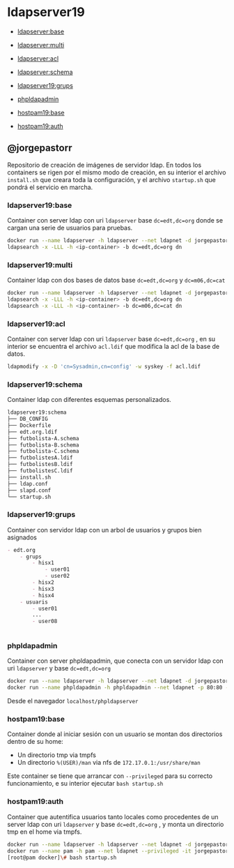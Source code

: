 # ldapserver19

- [ldapserver:base](#ldapserverbase)
- [ldapserver:multi](#ldapservermulti)
- [ldapserver:acl](#ldapserveracl)
- [ldapserver:schema](#ldapserverschema)
- [ldapserver19:grups](#ldapserver19grups)

- [phpldapadmin](#phpldapadmin)

- [hostpam19:base](#hostpam19base)
- [hostpam19:auth](#hostpam19auth)


## @jorgepastorr

Repositorio de creación de imágenes de servidor ldap. En todos los containers se rigen por el mismo modo de creación, en su interior el archivo `install.sh` que creara toda la configuración, y el archivo `startup.sh`  que pondrá el servicio en marcha.

### ldapserver19:base 

Container con server ldap con uri `ldapserver` base `dc=edt,dc=org`  donde se cargan una serie de usuarios para pruebas.

```bash
docker run --name ldapserver -h ldapserver --net ldapnet -d jorgepastorr/ldapserver19:base
ldapsearch -x -LLL -h <ip-container> -b dc=edt,dc=org dn
```



### ldapserver19:multi 

Container ldap con dos bases de datos base `dc=edt,dc=org` y `dc=m06,dc=cat`

```bash
docker run --name ldapserver -h ldapserver --net ldapnet -d jorgepastorr/ldapserver19:base
ldapsearch -x -LLL -h <ip-container> -b dc=edt,dc=org dn
ldapsearch -x -LLL -h <ip-container> -b dc=m06,dc=cat dn
```



### ldapserver19:acl

Container con server ldap con uri `ldapserver` base `dc=edt,dc=org` , en su interior se encuentra el archivo `acl.ldif`  que modifica la acl de la base de datos.

```bash
ldapmodify -x -D 'cn=Sysadmin,cn=config' -w syskey -f acl.ldif
```



### ldapserver19:schema

Container ldap con diferentes esquemas personalizados.

```bash
ldapserver19:schema
├── DB_CONFIG
├── Dockerfile
├── edt.org.ldif
├── futbolista-A.schema
├── futbolista-B.schema
├── futbolista-C.schema
├── futbolistesA.ldif
├── futbolistesB.ldif
├── futbolistesC.ldif
├── install.sh
├── ldap.conf
├── slapd.conf
└── startup.sh
```



### ldapserver19:grups

Container con servidor ldap con un arbol de usuarios y grupos bien asignados

```markdown
- edt.org
	- grups
		- hisx1
			- user01
			- user02
		- hisx2
		- hisx3
		- hisx4
	- usuaris
		- user01
		...
		- user08
		
```





### phpldapadmin

Container con server phpldapadmin, que conecta con un servidor ldap con uri `ldapserver`  y base `dc=edt,dc=org` 

```bash
docker run --name ldapserver -h ldapserver --net ldapnet -d jorgepastorr/ldapserver19
docker run --name phpldapadmin -h phpldapadmin --net ldapnet -p 80:80 -d jorgepastorr/phpldapadmin19
```

Desde el navegador `localhost/phpldapserver`



### hostpam19:base

Container donde al iniciar sesión con un usuario se montan dos directorios dentro de su home:

- Un directorio tmp via tmpfs
- Un directorio `%(USER)/man` via nfs de `172.17.0.1:/usr/share/man`

Este container se tiene que arrancar con `--privileged` para su correcto funcionamiento, e su interior ejecutar `bash startup.sh`





### hostpam19:auth

Container que autentifica usuarios tanto locales como procedentes de un server ldap con uri `ldapserver`  y base `dc=edt,dc=org` , y monta un directorio tmp en el home via tmpfs.

```bash
docker run --name ldapserver -h ldapserver --net ldapnet -d jorgepastorr/ldapserver19
docker run --name pam -h pam --net ldapnet --privileged -it jorgepastorr/hostpam19:auth /bin/bash
[root@pam docker]\# bash startup.sh
```

